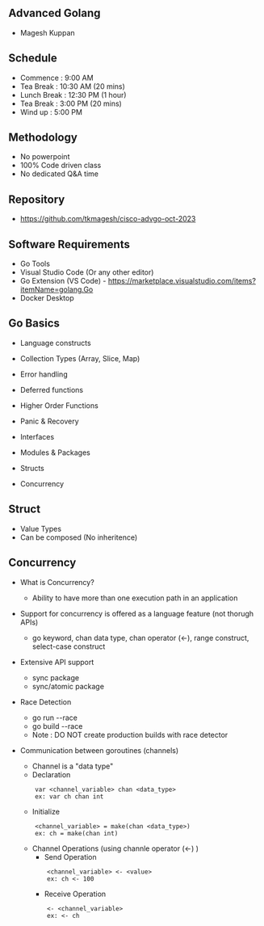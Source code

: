 ## Advanced Golang ##
- Magesh Kuppan

## Schedule ##
- Commence      : 9:00 AM
- Tea Break     : 10:30 AM (20 mins)
- Lunch Break   : 12:30 PM (1 hour)
- Tea Break     : 3:00 PM (20 mins)
- Wind up       : 5:00 PM

## Methodology ##
- No powerpoint
- 100% Code driven class
- No dedicated Q&A time

## Repository ##
- https://github.com/tkmagesh/cisco-advgo-oct-2023

## Software Requirements ##
- Go Tools
- Visual Studio Code (Or any other editor)
- Go Extension (VS Code) - https://marketplace.visualstudio.com/items?itemName=golang.Go
- Docker Desktop



## Go Basics ##
- Language constructs
- Collection Types (Array, Slice, Map)
- Error handling 
- Deferred functions
- Higher Order Functions
- Panic & Recovery
- Interfaces
- Modules & Packages

- Structs
- Concurrency

## Struct ##
- Value Types
- Can be composed (No inheritence)

## Concurrency ##
- What is Concurrency?
    - Ability to have more than one execution path in an application
- Support for concurrency is offered as a language feature (not thorugh APIs)
    - go keyword, chan data type, chan operator (<-), range construct, select-case construct
- Extensive API support
    - sync package
    - sync/atomic package

- Race Detection
    - go run --race <app>
    - go build --race <app>
    - Note : DO NOT create production builds with race detector

- Communication between goroutines (channels)
    - Channel is a "data type"
    - Declaration
    ```
        var <channel_variable> chan <data_type>
        ex: var ch chan int
    ```
    - Initialize
    ```
        <channel_variable> = make(chan <data_type>)
        ex: ch = make(chan int)
    ```
    - Channel Operations (using channle operator (<-) )
        - Send Operation
        ```
            <channel_variable> <- <value>
            ex: ch <- 100
        ```
        - Receive Operation
        ```
            <- <channel_variable>
            ex: <- ch
        ```